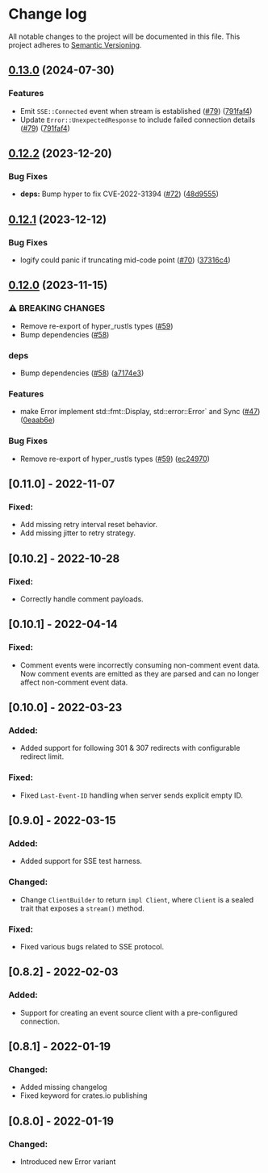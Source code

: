 # Change log

All notable changes to the project will be documented in this file. This project adheres to [Semantic Versioning](http://semver.org).

## [0.13.0](https://github.com/launchdarkly/rust-eventsource-client/compare/0.12.2...0.13.0) (2024-07-30)


### Features

* Emit `SSE::Connected` event when stream is established ([#79](https://github.com/launchdarkly/rust-eventsource-client/issues/79)) ([791faf4](https://github.com/launchdarkly/rust-eventsource-client/commit/791faf4f2cda2165cf9df50a181344979d43429c))
* Update `Error::UnexpectedResponse` to include failed connection details ([#79](https://github.com/launchdarkly/rust-eventsource-client/issues/79)) ([791faf4](https://github.com/launchdarkly/rust-eventsource-client/commit/791faf4f2cda2165cf9df50a181344979d43429c))

## [0.12.2](https://github.com/launchdarkly/rust-eventsource-client/compare/0.12.1...0.12.2) (2023-12-20)


### Bug Fixes

* **deps:** Bump hyper to fix CVE-2022-31394 ([#72](https://github.com/launchdarkly/rust-eventsource-client/issues/72)) ([48d9555](https://github.com/launchdarkly/rust-eventsource-client/commit/48d955541dc29695a81b2535dafd7dec2fdb59d8))

## [0.12.1](https://github.com/launchdarkly/rust-eventsource-client/compare/0.12.0...0.12.1) (2023-12-12)


### Bug Fixes

* logify could panic if truncating mid-code point ([#70](https://github.com/launchdarkly/rust-eventsource-client/issues/70)) ([37316c4](https://github.com/launchdarkly/rust-eventsource-client/commit/37316c4f0e8c015db118dc1d082281838e88e522))

## [0.12.0](https://github.com/launchdarkly/rust-eventsource-client/compare/0.11.0...0.12.0) (2023-11-15)


### ⚠ BREAKING CHANGES

* Remove re-export of hyper_rustls types ([#59](https://github.com/launchdarkly/rust-eventsource-client/issues/59))
* Bump dependencies ([#58](https://github.com/launchdarkly/rust-eventsource-client/issues/58))

### deps

* Bump dependencies ([#58](https://github.com/launchdarkly/rust-eventsource-client/issues/58)) ([a7174e3](https://github.com/launchdarkly/rust-eventsource-client/commit/a7174e328f168af0a96f8c9671453a29c028d0f0))


### Features

* make Error implement std::fmt::Display, std::error::Error` and Sync  ([#47](https://github.com/launchdarkly/rust-eventsource-client/issues/47)) ([0eaab6e](https://github.com/launchdarkly/rust-eventsource-client/commit/0eaab6eefb8d69aac01ded4ab53c527c84084ba6))


### Bug Fixes

* Remove re-export of hyper_rustls types ([#59](https://github.com/launchdarkly/rust-eventsource-client/issues/59)) ([ec24970](https://github.com/launchdarkly/rust-eventsource-client/commit/ec24970d4a9ed875a44fb9c84c67b587d46ca23d))

## [0.11.0] - 2022-11-07
### Fixed:
- Add missing retry interval reset behavior.
- Add missing jitter to retry strategy.

## [0.10.2] - 2022-10-28
### Fixed:
- Correctly handle comment payloads.

## [0.10.1] - 2022-04-14
### Fixed:
- Comment events were incorrectly consuming non-comment event data. Now comment events are emitted as they are parsed and can no longer affect non-comment event data.

## [0.10.0] - 2022-03-23
### Added:
- Added support for following 301 & 307 redirects with configurable redirect limit.

### Fixed:
- Fixed `Last-Event-ID` handling when server sends explicit empty ID.

## [0.9.0] - 2022-03-15
### Added:
- Added support for SSE test harness.

### Changed:
- Change `ClientBuilder` to return `impl Client`, where `Client` is a sealed trait that exposes a `stream()` method. 

### Fixed:
- Fixed various bugs related to SSE protocol.

## [0.8.2] - 2022-02-03
### Added:
- Support for creating an event source client with a pre-configured connection.

## [0.8.1] - 2022-01-19
### Changed:
- Added missing changelog
- Fixed keyword for crates.io publishing

## [0.8.0] - 2022-01-19
### Changed:
- Introduced new Error variant
